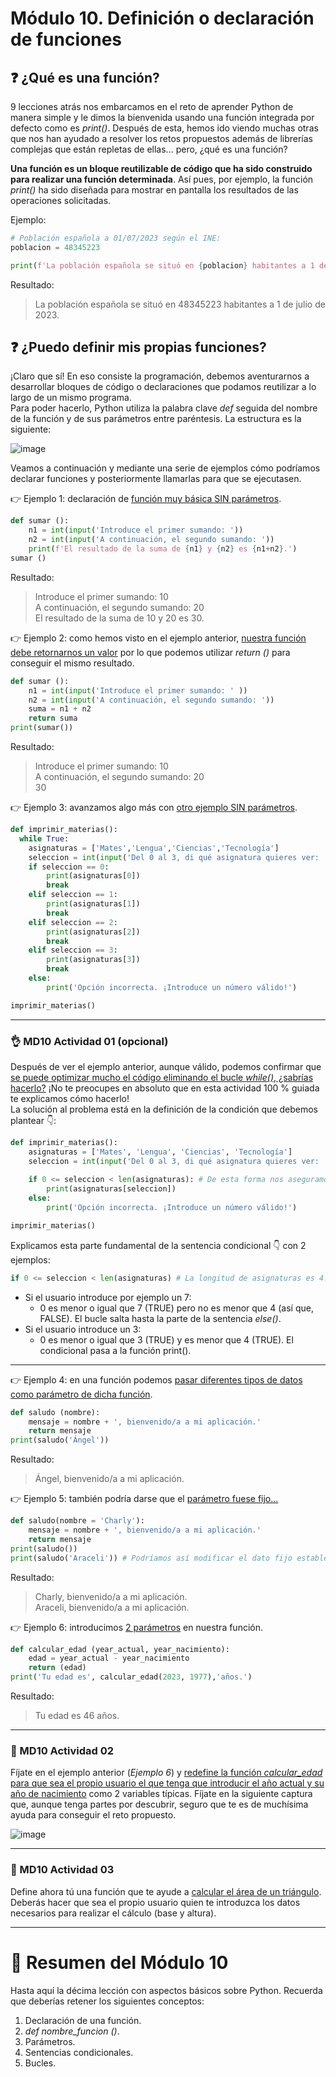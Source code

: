 # Módulo 10. Definición o declaración de funciones

## ❓ ¿Qué es una función? 
9 lecciones atrás nos embarcamos en el reto de aprender Python de manera simple y le dimos la bienvenida usando una función integrada por defecto como es _print()_. Después de esta, hemos ido viendo muchas otras que nos han ayudado a resolver los retos propuestos además de librerías complejas que están repletas de ellas... pero, ¿qué es una función?  

__Una función es un bloque reutilizable de código que ha sido construido para realizar una función determinada__. Así pues, por ejemplo, la función _print()_ ha sido diseñada para mostrar en pantalla los resultados de las operaciones solicitadas.

Ejemplo:  
```Python
# Población española a 01/07/2023 según el INE:
poblacion = 48345223

print(f'La población española se situó en {poblacion} habitantes a 1 de julio de 2023.')
```
Resultado:
> La población española se situó en 48345223 habitantes a 1 de julio de 2023.

## ❓️ ¿Puedo definir mis propias funciones?
¡Claro que sí! En eso consiste la programación, debemos aventurarnos a desarrollar bloques de código o declaraciones que podamos reutilizar a lo largo de un mismo programa.  
Para poder hacerlo, Python utiliza la palabra clave _def_ seguida del nombre de la función y de sus parámetros entre paréntesis. La estructura es la siguiente:  

![image](md10_mis_funciones_assets/declaracion_funciones.png)

Veamos a continuación y mediante una serie de ejemplos cómo podríamos declarar funciones y posteriormente llamarlas para que se ejecutasen.  

👉️ Ejemplo 1: declaración de <ins>función muy básica SIN parámetros</ins>.

```Python
def sumar ():
    n1 = int(input('Introduce el primer sumando: '))
    n2 = int(input('A continuación, el segundo sumando: '))
    print(f'El resultado de la suma de {n1} y {n2} es {n1+n2}.')
sumar ()
```
Resultado:
> Introduce el primer sumando: 10  
A continuación, el segundo sumando: 20  
El resultado de la suma de 10 y 20 es 30.  

👉️ Ejemplo 2: como hemos visto en el ejemplo anterior, <ins>nuestra función debe retornarnos un valor</ins> por lo que podemos utilizar _return ()_ para conseguir el mismo resultado.
```Python
def sumar ():
    n1 = int(input('Introduce el primer sumando: ' ))
    n2 = int(input('A continuación, el segundo sumando: '))
    suma = n1 + n2
    return suma
print(sumar())
```
Resultado:
> Introduce el primer sumando: 10  
A continuación, el segundo sumando: 20  
30  

👉️ Ejemplo 3: avanzamos algo más con <ins>otro ejemplo SIN parámetros</ins>.
```Python
def imprimir_materias():
  while True:
    asignaturas = ['Mates','Lengua','Ciencias','Tecnología']
    seleccion = int(input('Del 0 al 3, di qué asignatura quieres ver: '))
    if seleccion == 0:
        print(asignaturas[0])
        break
    elif seleccion == 1:
        print(asignaturas[1])
        break
    elif seleccion == 2:
        print(asignaturas[2])
        break
    elif seleccion == 3:
        print(asignaturas[3])
        break
    else:
        print('Opción incorrecta. ¡Introduce un número válido!')

imprimir_materias()
```
---
### 👌 MD10 Actividad 01 (opcional)
Después de ver el ejemplo anterior, aunque válido, podemos confirmar que <ins>se puede optimizar mucho el código eliminando el bucle _while()_, ¿sabrías hacerlo?</ins> ¡No te preocupes en absoluto que en esta actividad 100 % guiada te explicamos cómo hacerlo!  
La solución al problema está en la definición de la condición que debemos plantear 👇️:
 
```Python
def imprimir_materias():
    asignaturas = ['Mates', 'Lengua', 'Ciencias', 'Tecnología']
    seleccion = int(input('Del 0 al 3, di qué asignatura quieres ver: '))
    
    if 0 <= seleccion < len(asignaturas): # De esta forma nos aseguramos que introduce un valor que esté dentro del rango solicitado, entre 0 y 3.
        print(asignaturas[seleccion])
    else:
        print('Opción incorrecta. ¡Introduce un número válido!')

imprimir_materias()
```
Explicamos esta parte fundamental de la sentencia condicional 👇️ con 2 ejemplos:
```Python
if 0 <= seleccion < len(asignaturas) # La longitud de asignaturas es 4.
```

* Si el usuario introduce por ejemplo un 7:
    * 0 es menor o igual que 7 (TRUE) pero no es menor que 4 (así que, FALSE). El bucle salta hasta la parte de la sentencia _else()_.
* Si el usuario introduce un 3:
    * 0 es menor o igual que 3 (TRUE) y es menor que 4 (TRUE). El condicional pasa a la función print().

---
👉️ Ejemplo 4: en una función podemos <ins>pasar diferentes tipos de datos como parámetro de dicha función</ins>.

```Python
def saludo (nombre):
    mensaje = nombre + ', bienvenido/a a mi aplicación.'
    return mensaje
print(saludo('Ángel'))
```
Resultado:
> Ángel, bienvenido/a a mi aplicación.  

👉️ Ejemplo 5: también podría darse que el <ins>parámetro fuese fijo...</ins>
```Python
def saludo(nombre = 'Charly'):
    mensaje = nombre + ', bienvenido/a a mi aplicación.'
    return mensaje
print(saludo())
print(saludo('Araceli')) # Podríamos así modificar el dato fijo establecido en el parámetro.
```
Resultado:
> Charly, bienvenido/a a mi aplicación.  
Araceli, bienvenido/a a mi aplicación.  

👉️ Ejemplo 6: introducimos <ins>2 parámetros</ins> en nuestra función.
```Python
def calcular_edad (year_actual, year_nacimiento):
    edad = year_actual - year_nacimiento
    return (edad)
print('Tu edad es', calcular_edad(2023, 1977),'años.')
```
Resultado:
> Tu edad es 46 años.

---
### 🔴 MD10 Actividad 02
Fíjate en el ejemplo anterior (_Ejemplo 6_) y <ins>redefine la función _calcular_edad_ para que sea el propio usuario el que tenga que introducir el año actual y su año de nacimiento</ins> como 2 variables típicas. Fíjate en la siguiente captura que, aunque tenga partes por descubrir, seguro que te es de muchísima ayuda para conseguir el reto propuesto.

![image](md10_mis_funciones_assets/md1002.png)

---
### 🔴 MD10 Actividad 03
Define ahora tú una función que te ayude a <ins>calcular el área de un triángulo</ins>. Deberás hacer que sea el propio usuario quien te introduzca los datos necesarios para realizar el cálculo (base y altura).

---


# 🤗 Resumen del Módulo 10

Hasta aquí la décima lección con aspectos básicos sobre Python. Recuerda que deberías retener los siguientes conceptos:
1. Declaración de una función.
2. _def nombre_funcion ()_.
3. Parámetros.
4. Sentencias condicionales.
5. Bucles.
